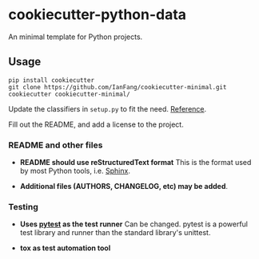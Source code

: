 cookiecutter-python-data
========================

An minimal template for Python projects.

Usage
-----

    pip install cookiecutter
    git clone https://github.com/IanFang/cookiecutter-minimal.git
    cookiecutter cookiecutter-minimal/

Update the classifiers in `setup.py` to fit the need. [Reference](https://pypi.python.org/pypi?:action=list_classifiers).

Fill out the README, and add a license to the project.

### README and other files

* **README should use reStructuredText format**
    This is the format used by most Python tools, i.e. [Sphinx](http://sphinx-doc.org/).

* **Additional files (AUTHORS, CHANGELOG, etc) may be added**.

### Testing

* **Uses [pytest](http://pytest.org/latest/) as the test runner**
    Can be changed. pytest is a powerful test library and runner than the standard library's unittest.

* **tox as test automation tool**
